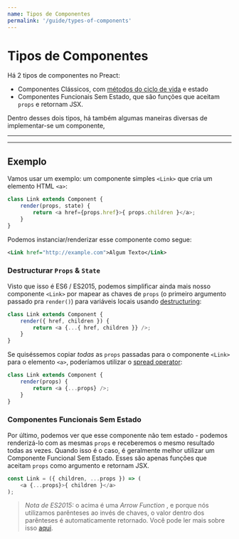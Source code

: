 ```yaml
---
name: Tipos de Componentes
permalink: '/guide/types-of-components'
---
```


# Tipos de Componentes<!-- omit in toc -->

Há 2 tipos de componentes no Preact:

- Componentes Clássicos, com [métodos do ciclo de vida] e estado
- Componentes Funcionais Sem Estado, que são funções que aceitam `props` e retornam JSX.

Dentro desses dois tipos, há também algumas maneiras diversas de implementar-se um componente,

---

<toc></toc>

---

## Exemplo

Vamos usar um exemplo: um componente simples `<Link>` que cria um elemento HTML `<a>`:

```js
class Link extends Component {
	render(props, state) {
		return <a href={props.href}>{ props.children }</a>;
	}
}
```

Podemos instanciar/renderizar esse componente como segue:

```xml
<Link href="http://example.com">Algum Texto</Link>
```


### Destructurar `Props` & `State`

Visto que isso é ES6 / ES2015, podemos simplificar ainda mais nosso componente `<Link>` por mapear as chaves de `props` (o primeiro argumento passado pra `render()`) para variáveis locais usando [destructuring](https://github.com/lukehoban/es6features#destructuring):

```js
class Link extends Component {
	render({ href, children }) {
		return <a {...{ href, children }} />;
	}
}
```

Se quiséssemos copiar _todas_ as `props` passadas para o componente `<Link>` para o elemento `<a>`, poderíamos utilizar o [spread operator](https://developer.mozilla.org/en-US/docs/Web/JavaScript/Reference/Operators/Spread_operator):

```js
class Link extends Component {
	render(props) {
		return <a {...props} />;
	}
}
```


### Componentes Funcionais Sem Estado

Por último, podemos ver que esse componente não tem estado - podemos renderizá-lo com as mesmas `props` e receberemos o mesmo resultado todas as vezes.
Quando isso é o caso, é geralmente melhor utilizar um Componente Funcional Sem Estado. Esses são apenas funções que aceitam `props` como argumento e retornam JSX.

```js
const Link = ({ children, ...props }) => (
	<a {...props}>{ children }</a>
);
```

> *Nota de ES2015:* o acima é uma _Arrow Function_ , e porque nós utilizamos parênteses ao invés de chaves, o valor dentro dos parênteses é automaticamente retornado. Você pode ler mais sobre isso [aqui](https://github.com/lukehoban/es6features#arrows).

[métodos do ciclo de vida]: /guide/lifecycle-methods
